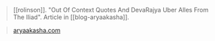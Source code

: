 > [[rolinson]]. "Out Of Context Quotes And DevaRajya Uber Alles From The Iliad". Article in [[blog-aryaakasha]].  

> [aryaakasha.com](https://aryaakasha.com/2019/12/08/out-of-context-quotes-and-devarajya-uber-alles-from-the-iliad/)